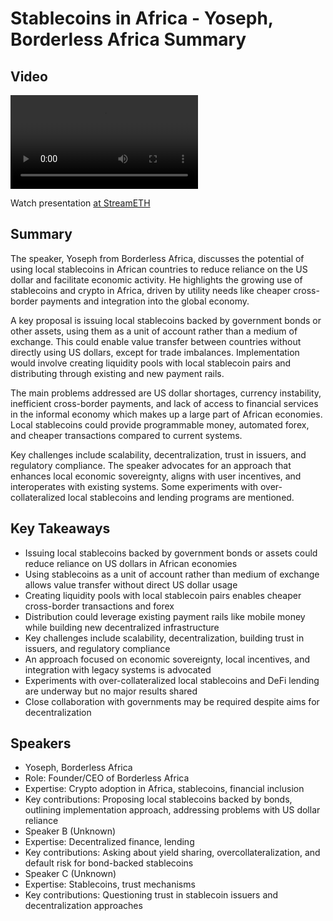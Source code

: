# Stablecoins in Africa - Yoseph, Borderless Africa Summary

## Video
<video controls>
<source src="https://vod-cdn.lp-playback.studio/raw/jxf4iblf6wlsyor6526t4tcmtmqa/catalyst-vod-com/hls/eebcvkxwzevew5lm/index.m3u8" type="application/x-mpegURL">
  Your browser does not support the video tag.
</video>

Watch presentation [at StreamETH](https://streameth.org/edge_city/watch?session=6724dc73f861dff09521dd73)

## Summary
The speaker, Yoseph from Borderless Africa, discusses the potential of using local stablecoins in African countries to reduce reliance on the US dollar and facilitate economic activity. He highlights the growing use of stablecoins and crypto in Africa, driven by utility needs like cheaper cross-border payments and integration into the global economy.

A key proposal is issuing local stablecoins backed by government bonds or other assets, using them as a unit of account rather than a medium of exchange. This could enable value transfer between countries without directly using US dollars, except for trade imbalances. Implementation would involve creating liquidity pools with local stablecoin pairs and distributing through existing and new payment rails.

The main problems addressed are US dollar shortages, currency instability, inefficient cross-border payments, and lack of access to financial services in the informal economy which makes up a large part of African economies. Local stablecoins could provide programmable money, automated forex, and cheaper transactions compared to current systems.

Key challenges include scalability, decentralization, trust in issuers, and regulatory compliance. The speaker advocates for an approach that enhances local economic sovereignty, aligns with user incentives, and interoperates with existing systems. Some experiments with over-collateralized local stablecoins and lending programs are mentioned.

## Key Takeaways
- Issuing local stablecoins backed by government bonds or assets could reduce reliance on US dollars in African economies
- Using stablecoins as a unit of account rather than medium of exchange allows value transfer without direct US dollar usage
- Creating liquidity pools with local stablecoin pairs enables cheaper cross-border transactions and forex
- Distribution could leverage existing payment rails like mobile money while building new decentralized infrastructure
- Key challenges include scalability, decentralization, building trust in issuers, and regulatory compliance
- An approach focused on economic sovereignty, local incentives, and integration with legacy systems is advocated
- Experiments with over-collateralized local stablecoins and DeFi lending are underway but no major results shared
- Close collaboration with governments may be required despite aims for decentralization

## Speakers
- Yoseph, Borderless Africa
- Role: Founder/CEO of Borderless Africa
- Expertise: Crypto adoption in Africa, stablecoins, financial inclusion
- Key contributions: Proposing local stablecoins backed by bonds, outlining implementation approach, addressing problems with US dollar reliance
- Speaker B (Unknown)
- Expertise: Decentralized finance, lending
- Key contributions: Asking about yield sharing, overcollateralization, and default risk for bond-backed stablecoins
- Speaker C (Unknown)
- Expertise: Stablecoins, trust mechanisms
- Key contributions: Questioning trust in stablecoin issuers and decentralization approaches


